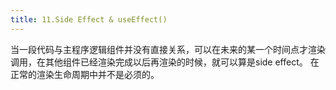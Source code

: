 ```yaml
---
title: 11.Side Effect & useEffect()
---
```


当一段代码与主程序逻辑组件并没有直接关系，可以在未来的某一个时间点才渲染调用，在其他组件已经渲染完成以后再渲染的时候，就可以算是side effect。
在正常的渲染生命周期中并不是必须的。

